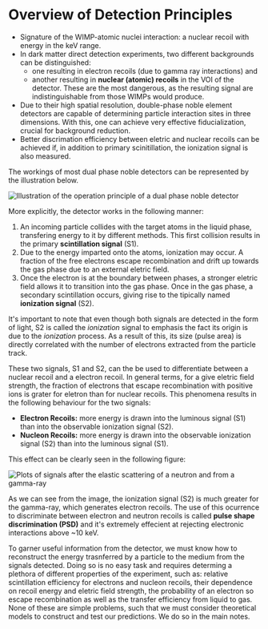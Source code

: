 # Overview of Detection Principles

 * Signature of the WIMP-atomic nuclei interaction: a nuclear recoil with energy in the keV range.
 * In dark matter direct detection experiments, two different backgrounds can be distinguished:
	* one resulting in electron recoils (due to gamma ray interactions) and
	* another resulting in **nuclear (atomic) recoils** in the VOI of the detector. These are the most dangerous, as the resulting signal are indistinguishable from those WIMPs would produce.
 * Due to their high spatial resolution, double-phase noble element detectors are capable of determining particle interaction sites in three dimensions. With this, one can achieve very effective fiducialization, crucial for background reduction.
 * Better discrimation efficiency between eletric and nuclear recoils can be achieved if, in addition to primary scinitillation, the ionization signal is also measured.

The workings of most dual phase noble detectors can be represented by the illustration below.

![Illustration of the operation principle of a dual phase noble detector](https://github.com/migueldbg/DSNotes-Ar-recoil-energy/blob/master/figures/V.%20Chepel%20and%20H.%20Ara%C3%BAjo%20(arxiv:1207.2292)%20-%20FIgure%202.png)

More explicitly, the detector works in the following manner:
 
1. An incoming particle collides with the target atoms in the liquid phase, transfering energy to it by different methods. This first collision results in the primary **scintillation signal** (S1).
1. Due to the energy imparted onto the atoms, ionization may occur. A fraction of the free electrons escape recombination and drift up towards the gas phase due to an external eletric field.
1. Once the electron is at the boundary between phases, a stronger eletric field allows it to transition into the gas phase. Once in the gas phase, a secondary scintillation occurs, giving rise to the tipically named **ionization signal** (S2).

It's important to note that even though both signals are detected in the form of light, S2 is called the *ionization* signal to emphasis the fact its origin is due to the *ionization* process. As a result of this, its size (pulse area) is directly correlated with the number of electrons extracted from the particle track.

These two signals, S1 and S2, can the be used to differentiate between a nuclear recoil and a electron recoil. In general terms, for a give eletric field strength, the fraction of electrons that escape recombination with positive ions is grater for eletron than for nuclear recoils. This phenomena results in the following behaviour for the two signals:
* **Electron Recoils:** more energy is drawn into the luminous signal (S1) than into the observable ionization signal (S2).
* **Nucleon Recoils:** more energy is drawn into the observable ionization signal (S2) than into the luminous signal (S1).

This effect can be clearly seen in the following figure:

![Plots of signals after the elastic scattering of a neutron and from a gamma-ray](https://github.com/migueldbg/DSNotes-Ar-recoil-energy/blob/master/figures/V.%20Chepel%20and%20H.%20Ara%C3%BAjo%20(arxiv:1207.2292)%20-%20Figure%203.png)

As we can see from the image, the ionization signal (S2) is much greater for the gamma-ray, which generates electron recoils. The use of this ocurrence to discriminate between electron and neutron recoils is called **pulse shape discrimination (PSD)** and it's extremely effecient at rejecting electronic interactions above ~10 keV.

To garner useful information from the detector, we must know how to reconstruct the energy trasnferred by a particle to the medium from the signals detected. Doing so is no easy task and requires determing a plethora of different properties of the experiment, such as: relative scintillation efficiency for electrons and nucleon recoils, their dependence on recoil energy and eletric field strength, the probability of an electron so escape recombination as well as the transfer efficiency from liquid to gas. None of these are simple problems, such that we must consider theoretical models to construct and test our predictions. We do so in the main notes.
